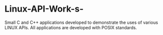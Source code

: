 # Linux-API-Work-s-
Small C and C++ applications developed to demonstrate the uses of various LINUX APIs. All applications are developed  with POSIX standards.
